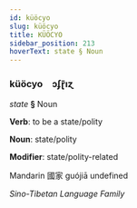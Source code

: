 ```yaml
---
id: küöcyo
slug: küöcyo
title: KÜÖCYO
sidebar_position: 213
hoverText: state § Noun
---
```


### küöcyo&emsp;<span kind="abugida">ɔʄɽ̄ıɀ</span>

*state* **§** Noun

**Verb**: to be a state/polity

**Noun**: state/polity

**Modifier**: state/polity-related

Mandarin 國家 guójiā undefined

*Sino-Tibetan Language Family*